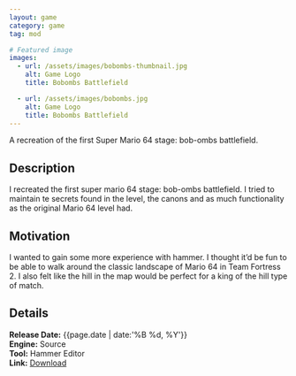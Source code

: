 ```yaml
---
layout: game
category: game
tag: mod

# Featured image
images:
  - url: /assets/images/bobombs-thumbnail.jpg
    alt: Game Logo
    title: Bobombs Battlefield

  - url: /assets/images/bobombs.jpg
    alt: Game Logo
    title: Bobombs Battlefield
---
```


A recreation of the first Super Mario 64 stage: bob-ombs battlefield.
<!--content-->

## Description
I recreated the first super mario 64 stage: bob-ombs battlefield. I tried to maintain te secrets found in the level, the canons and as much functionality as the original Mario 64 level had.

## Motivation
I wanted to gain some more experience with hammer. I thought it’d be fun to be able to walk around the classic landscape of Mario 64 in Team Fortress 2. I also felt like the hill in the map would be perfect for a king of the hill type of match.
## Details
**Release Date:** {{page.date | date:'%B %d, %Y'}}  
**Engine:** Source  
**Tool:** Hammer Editor    
**Link:**  [Download](https://www.dropbox.com/sh/y69c36r4w4p46bs/AABoaUKkWSmFEFEGKHf5BiVNa?dl=1)
